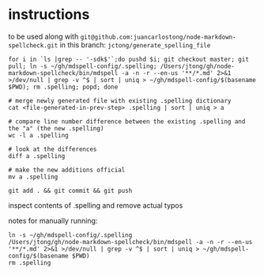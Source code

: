 # instructions

to be used along with `git@github.com:juancarlostong/node-markdown-spellcheck.git` in this branch: `jctong/generate_spelling_file`

```
for i in `ls |grep -- '-sdk$'`;do pushd $i; git checkout master; git pull; ln -s ~/gh/mdspell-config/.spelling; /Users/jtong/gh/node-markdown-spellcheck/bin/mdspell -a -n -r --en-us '**/*.md' 2>&1 >/dev/null | grep -v ^$ | sort | uniq > ~/gh/mdspell-config/$(basename $PWD); rm .spelling; popd; done

# merge newly generated file with existing .spelling dictionary
cat <file-generated-in-prev-step> .spelling | sort | uniq > a

# compare line number difference between the existing .spelling and the "a" (the new .spelling)
wc -l a .spelling

# look at the differences
diff a .spelling

# make the new additions official
mv a .spelling

git add . && git commit && git push
```


inspect contents of .spelling and remove actual typos


notes for manually running:

```
ln -s ~/gh/mdspell-config/.spelling
/Users/jtong/gh/node-markdown-spellcheck/bin/mdspell -a -n -r --en-us '**/*.md' 2>&1 >/dev/null | grep -v ^$ | sort | uniq > ~/gh/mdspell-config/$(basename $PWD)
rm .spelling

